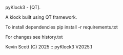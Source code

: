 pyKlock3 - [QT].

A klock built using QT framework.

To install dependencies pip install -r requirements.txt

For changes see history.txt


Kevin Scott (C) 2025 :: pyKlock3 V2025.1
